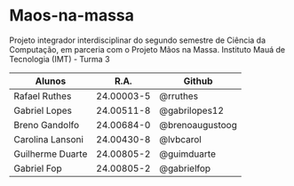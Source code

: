 # Maos-na-massa
Projeto integrador interdisciplinar do segundo semestre de Ciência da Computação, em parceria com o Projeto Mãos na Massa.
Instituto Mauá de Tecnologia (IMT) - Turma 3

| Alunos            | R.A.       | Github             |
| ----------------- | ---------- | ------------------ |
| Rafael Ruthes     | 24.00003-5 | @rruthes           |
| Gabriel Lopes     | 24.00511-8 | @gabrilopes12      |
| Breno Gandolfo    | 24.00684-0 | @brenoaugustoog    |
| Carolina Lansoni  | 24.00430-8 | @lvbcarol          |
| Guilherme Duarte  | 24.00805-2 | @guimduarte        |
| Gabriel Fop       | 24.00805-2 | @gabrielfop        |
